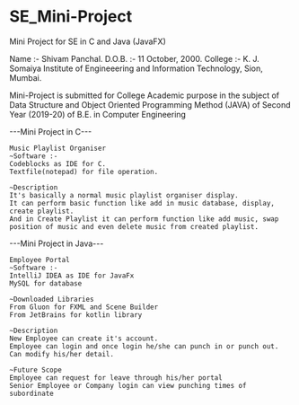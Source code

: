 # SE_Mini-Project
Mini Project for SE in C and Java (JavaFX)


Name :- Shivam Panchal.
D.O.B. :- 11 October, 2000.
College :- K. J. Somaiya Institute of Engineeering and Information Technology, Sion, Mumbai.


Mini-Project is submitted for College Academic purpose in the subject of Data Structure and Object Oriented Programming Method (JAVA)
of Second Year (2019-20) of B.E. in Computer Engineering 


---Mini Project in C---
    
    Music Playlist Organiser
    ~Software :-
    Codeblocks as IDE for C.
    Textfile(notepad) for file operation.

    ~Description
    It's basically a normal music playlist organiser display.
    It can perform basic function like add in music database, display, create playlist.
    And in Create Playlist it can perform function like add music, swap position of music and even delete music from created playlist.


---Mini Project in Java---

    Employee Portal
    ~Software :-
    IntelliJ IDEA as IDE for JavaFx
    MySQL for database
    
    ~Downloaded Libraries
    From Gluon for FXML and Scene Builder
    From JetBrains for kotlin library
    
    ~Description
    New Employee can create it's account.
    Employee can login and once login he/she can punch in or punch out.
    Can modify his/her detail.
    
    ~Future Scope
    Employee can request for leave through his/her portal
    Senior Employee or Company login can view punching times of subordinate
